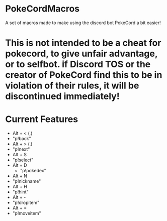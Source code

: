 # PokeCordMacros
A set of macros made to make using the discord bot PokeCord a bit easier! 


# **This is not intended to be a cheat for pokecord, to give unfair advantage, or to selfbot. if Discord TOS or the creator of PokeCord find this to be in violation of their rules, it will be discontinued immediately!**

# Current Features

* Alt + < (,)
 * "p!back"
* Alt + > (.)
 * "p!next"
* Alt + S
 * "p!select"
* Alt + D
  * "p!pokedex"
 * Alt + N
  * "p!nickname"
 * Alt + H
  * "p!hint"
 * Alt + -
  * "p!dropitem"
 * Alt + =
  * "p!moveitem"
